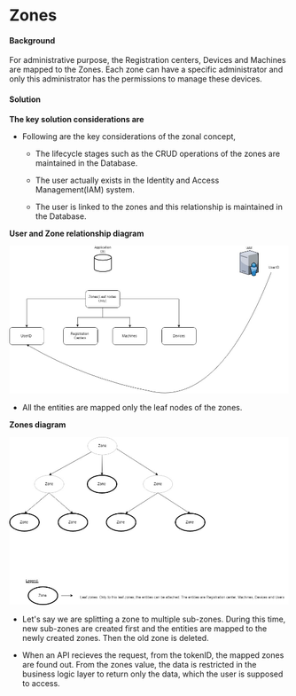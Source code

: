 ﻿# Zones

#### Background

For administrative purpose, the Registration centers, Devices and Machines are mapped to the Zones. Each zone can have a specific administrator and only this administrator has the permissions to manage these devices.


#### Solution


**The key solution considerations are**

- Following are the key considerations of the zonal concept, 

	- The lifecycle stages such as the CRUD operations of the zones are maintained in the Database.

	- The user actually exists in the Identity and Access Management(IAM) system. 

	- The user is linked to the zones and this relationship is maintained in the Database.
	
**User and Zone relationship diagram**

![User and Zone relationship diagram](_images/admin-userzone-diagram.jpg)

- All the entities are mapped only the leaf nodes of the zones. 
	
**Zones diagram**

![Zones diagram](_images/admin-zones-diagram.jpg)	
	
- Let's say we are splitting a zone to multiple sub-zones. During this time, new sub-zones are created first and the entities are mapped to the newly created zones. Then the old zone is deleted. 

- When an API recieves the request, from the tokenID, the mapped zones are found out. From the zones value, the data is restricted in the business logic layer to return only the data, which the user is supposed to access. 
